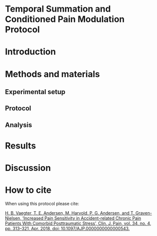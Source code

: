 # Temporal Summation and Conditioned Pain Modulation Protocol 

# Introduction

# Methods and materials

## Experimental setup


## Protocol


## Analysis

# Results


# Discussion



# How to cite

When using this protocol please cite:

[H. B. Vaegter, T. E. Andersen, M. Harvold, P. G. Andersen, and T. Graven-Nielsen, ‘Increased Pain Sensitivity in Accident-related Chronic Pain Patients With Comorbid Posttraumatic Stress’, Clin. J. Pain, vol. 34, no. 4, pp. 313–321, Apr. 2018, doi: 10.1097/AJP.0000000000000543.](https://journals.lww.com/clinicalpain/Abstract/2018/04000/Increased_Pain_Sensitivity_in_Accident_related.3.aspx)

